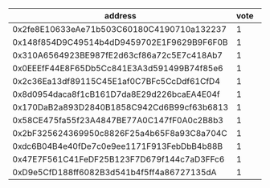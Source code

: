 address|vote|timestamp|signature
---|---|---|---
0x2fe8E10633eAe71b503C60180C4190710a132237|1|1600182611|0xb990774dc707354d08caf50cf03c93395dfae9fc3114401c6710e80e3814a5184b41f5885ffe3996218659960f16c4917c7d872433fbe218b189228db2fe96631c
0x148f854D9C49514b4dD9459702E1F9629B9F6F0B|1|1600183446|0xf3b32b4ab4842825f96114b54086ffe692719ed80dd10b1cc493f315a0ac98a44bf56dc3f77b095918b5bcdc727eb879497eca30a1389b0a92b7c9897140a6ca1b
0x310A6564923BE987fE2d63cf86a72c5E7c418Ab7|1|1600183491|0x40eebd88c339eae52e58cff653f0aac6ddf29079d9f3de578d8a2bce363847ed63163a3040bc2851ef652e60395bc0369af14b1b9dfa70e0f72111490732fb0a1c
0x0EEEfF44E8F65Db5Cc841E3A3d591499B74f85e6|1|1600183719|0x03c8c9effa7c73e18233f28c3ca17030d328d69c30f7f2aa87924456e2eaf7d155e50da0b6caf439db8c861276cc0c7aa622e7a76ef6f66a48c2babd38bf6db11b
0x2c36Ea13df89115C45E1af0C7BFc5CcDdf61CfD4|1|1600184513|0x83473619f4e943990e2b19a4fa48c62d2824eeac7fb76d9719512fe1fe9615e777986b8ebe4d29e61dd646552d37b92cd47e62b3ade7c36ed622d92f44117cff1c
0x8d0954daca8f1cB161D7da8E29d226bcaEA4E04f|1|1600184845|0x544a161337cf1bf1e4ac11cbdee58b482e43a980cf5e86dae6c48ce2e13b36cc7658c44bbfa48619f81e593592a6a0ff4080aa0a8adcb455aa451fe35b224a131c
0x170DaB2a893D2840B1858C942Cd6B99cf63b6813|1|1600185045|0xa3f6ab17deff86efa09f758fba214384347b264f903d3f97b04a18a8ad9f6b8c58f9ca3dfdcc3c5ac2dab2beb235eb9fa401f7bb51e6bc10f374c8cf249b0e751b
0x58CE475fa55f23A4847BE77A0C147fF0A0c2B8b3|1|1600185369|0x10a8f7faa04bed2f713dd8f9a3dc14ef5699e20355fd7ad48bd7ed55475d4dcb2b5f533d78093eb47849b4466af407b7cedeb32825b9ee203c884aabede9a35a1b
0x2bF325624369950c8826F25a4b65F8a93C8a704C|1|1600185398|0x5fb4998e7a8eca2200c293c63224c46803745076171846c8a5eff9236a31b4b6240be468df3b1f92dc08a10d37df129b6493179317d8808082659583a8e8809b1b
0xdc6B04B4e40fDe7c0e9ee1171F913FebDbB4b88B|1|1600185482|0x4080e2035368320449a4f1ca92c93067c5158c50518ee5ba887bb5f70eb36b3c3e7e41cbdd4495ad579b45a91441ce6169b6ae6629f7055b1110912360cb91e21c
0x47E7F561C41FeDF25B123F7D679f144c7aD3FFc6|1|1600185945|0x9a1357f8badc5f2c17c4ee7a748c862c2f26c4150e3da6aac10ad435cf1d42ff16162f293d380f17cbc5ca69aa6559ea9ad172bd776b551676ca7364b724eb721c
0xD9e5CfD188ff6082B3d541b4f5ff4a86727135dA|1|1600186134|0x7d9683bc0b1638b64d61d15e1d59b7cef13f3217358ad867f8e49206c06d88535bbd2bf8a81dd867adbf73cae111c1ae28f2308721290afdbac1cfe9013a21711b